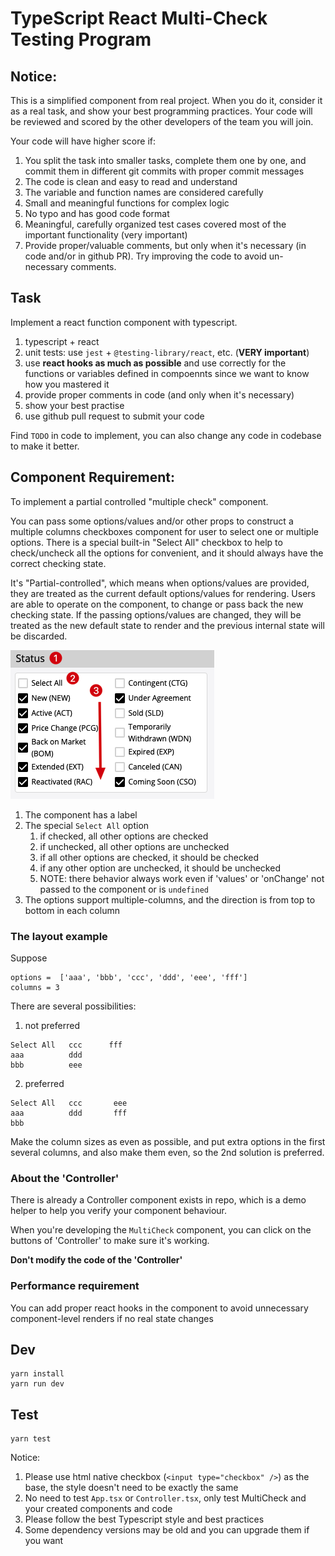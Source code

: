 # TypeScript React Multi-Check Testing Program

## Notice:

This is a simplified component from real project.
When you do it, consider it as a real task, and show your best programming practices.
Your code will be reviewed and scored by the other developers of the team you will join.

Your code will have higher score if:

1. You split the task into smaller tasks, complete them one by one, and commit them in different git commits with proper commit messages
1. The code is clean and easy to read and understand
1. The variable and function names are considered carefully
1. Small and meaningful functions for complex logic
1. No typo and has good code format
1. Meaningful, carefully organized test cases covered most of the important functionality (very important)
1. Provide proper/valuable comments, but only when it's necessary (in code and/or in github PR). Try improving the code to avoid un-necessary comments.

## Task

Implement a react function component with typescript.

1. typescript + react
2. unit tests: use `jest` + `@testing-library/react`, etc. (**VERY important**)
3. use **react hooks as much as possible** and use correctly for the functions or variables defined in compoennts since we want to know how you mastered it
4. provide proper comments in code (and only when it's necessary)
5. show your best practise
6. use github pull request to submit your code

Find `TODO` in code to implement, you can also change any code in codebase to make it better.

## Component Requirement:

To implement a partial controlled "multiple check" component.

You can pass some options/values and/or other props to construct a multiple columns checkboxes component for user to select one or multiple options. There is a special built-in "Select All" checkbox to help to check/uncheck all the options for convenient, and it should always have the correct checking state.

It's "Partial-controlled", which means when options/values are provided, they are treated as the current default options/values for rendering. Users are able to operate on the component, to change or pass back the new checking state. If the passing options/values are changed, they will be treated as the new default state to render and the previous internal state will be discarded.

![demo](./images/demo.png)

1. The component has a label
2. The special `Select All` option
   1. if checked, all other options are checked
   2. if unchecked, all other options are unchecked
   3. if all other options are checked, it should be checked
   4. if any other option are unchecked, it should be unchecked
   5. NOTE: there behavior always work even if 'values' or 'onChange' not passed to the component or is `undefined`
3. The options support multiple-columns, and the direction is from top to bottom in each column

### The layout example

Suppose

```
options =  ['aaa', 'bbb', 'ccc', 'ddd', 'eee', 'fff']
columns = 3
```

There are several possibilities:

1. not preferred

```
Select All   ccc      fff
aaa          ddd
bbb          eee
```

2. preferred

```
Select All   ccc       eee
aaa          ddd       fff
bbb
```

Make the column sizes as even as possible, and put extra options in the first several columns, and also make them even,
so the 2nd solution is preferred.

### About the 'Controller'

There is already a Controller component exists in repo, which is a demo helper to help you verify your component behaviour.

When you're developing the `MultiCheck` component, you can click on the buttons of 'Controller' to make sure it's working.

**Don't modify the code of the 'Controller'**

### Performance requirement

You can add proper react hooks in the component to avoid unnecessary component-level renders if no real state changes

## Dev

```
yarn install
yarn run dev
```

## Test

```
yarn test
```

Notice:

1. Please use html native checkbox (`<input type="checkbox" />`) as the base,
   the style doesn't need to be exactly the same
2. No need to test `App.tsx` or `Controller.tsx`, only test MultiCheck and your created components and code
3. Please follow the best Typescript style and best practices
4. Some dependency versions may be old and you can upgrade them if you want
